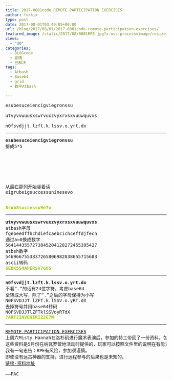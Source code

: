 ```yaml
---
title: 2017-0801code REMOTE PARTICIPATION EXERCISES
author: fukkix
type: post
date: 2017-08-01T03:49:05+00:00
url: /blog/2017/08/01/2017-0801code-remote-participation-exercises/
featured_image: /static/2017/08/0801RPE.jpg?x-oss-process=image/resize,m_fill,w_700,h_220
views:
  - "30"
categories:
  - BLOGcode
  - 剧情
  - 已解决
tags:
  - Atbash
  - Base64
  - grid
  - 数字Atbash

---
```

<pre>esubesuceiencigviegronssu

utvyvvwuusxswrvuxzvyxrxsxvuuwquvxs

n0fsvdjjt.lzft.k.lssv.o.yrt.dx
<!--more--></pre>

* * *

<pre><strong>esubesuceiencigviegronssu
</strong>排成5*5



<table border="0" cellpading="0" cellspacing="0"   >
  
  	
  
</table>

从最右那列开始竖着读
eigrubeigsuccessuninesevo


<span style="color: #99cc00;"><strong>8rub8successu9e7o</strong></span></pre>

* * *

<pre><strong>utvyvvwuusxswrvuxzvyxrxsxvuuwquvxs
</strong>atbash字母
fgebeedffhchdiefcaebcichceffdjfech
通过a=0换成数字
5641443557273845204128272455395427
atbsh数字
5469667553837265806982838655715683
ascii转码
<span style="color: #99cc00;"><strong>6EBK5SHAPERSV7G8S</strong></span></pre>

* * *

<pre><strong>n0fsvdjjt.lzft.k.lssv.o.yrt.dx
</strong>不看“.”的话有24位字符，考虑base64
全转成大写，除了“.”之后的字母保持为小写
N0FSVDJJT.lZFT.k.lSSV.o.yRT.dX
去掉符号并用base64转码
N0FSVDJJTlZFTklSSVoyRTdX<strong>
<span style="color: #99cc00;">7ART2INVENIRIZ2E7W</span></strong></pre>

* * *

<pre><a href="http://investigate.ingress.com/2017/08/01/remote-participation-exercises/">REMOTE PARTICIPATION EXERCISES</a>
上周六Misty Hannah在洛杉矶进行魔术表演后，参加的特工带回了一份资料，包含了第一次远程参与练习（RPE）的详细文件。
这些资料是5月份在纳瓦罗营地活动时提供的，玩家可以按照文件里的说明在有能力的GM主持下进行RPE。
我有一句忠告：RPE有风险，参加须谨慎。
即使没有远古神器的支持，进行远程参与的后果也是未知的。
<a href="https://drive.google.com/drive/folders/0ByvIGkab7eaDVmtJV1RuR21Najg?usp=sharing">链接-资料地址

</a>——PAC</pre>